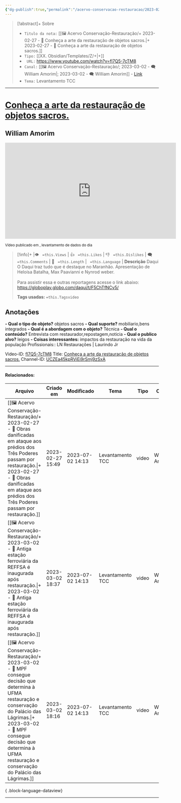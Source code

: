 ```yaml
---
{"dg-publish":true,"permalink":"/acervo-conservacao-restauracao/2023-02-27-conheca-a-arte-da-restauracao-de-objetos-sacros/","tags":["🖼️/🎥️"]}
---
```



>[!abstract]+ Sobre
>- `Titulo da nota:`  [[🖼️ Acervo Conservação-Restauração/+ 2023-02-27   -  🎥️ Conheça a arte da restauração de objetos sacros.\|+ 2023-02-27   -  🎥️ Conheça a arte da restauração de objetos sacros.]]
>- `Tipo:`  [[XX. Obsidian/Templates/Z/+\|+]]
>- ` URL:`  https://www.youtube.com/watch?v=fl7Q5-7cTM8
>- `Canal:` [[🖼️ Acervo Conservação-Restauração/; 2023-03-02 - 🗨️ William Amorim\|; 2023-03-02 - 🗨️ William Amorim]] - [Link](http://www.youtube.com/@williamamorim2008)
>- `Tema:`  Levantamento TCC
***

# [Conheça a arte da restauração de objetos sacros.](https://www.youtube.com/watch?v=fl7Q5-7cTM8)
## William Amorim

<center><iframe width="560" height="315" src="https://www.youtube.com/embed/fl7Q5-7cTM8" title="YouTube video player" frameborder="0" allow="accelerometer; autoplay; clipboard-write; encrypted-media; gyroscope; picture-in-picture" allowfullscreen></iframe></center>




<small> Vídeo publicado em , levantamento de dados do dia  </small> 

>[!info]+ |👁️ ` =this.Views` | 👍 ` =this.Likes`  | 👎 ` =this.Dislikes` | 🗨️  ` =this.Comments` | 🎥️ ` =this.Length` | ` =this.Language` |
>**Descrição**
> Daqui<br>O Daqui traz tudo que é destaque no Maranhão. Apresentação de Heloísa Batalha, Max Paavianni e Nynrod weber.<br><br> Para assistir essa e outras reportagens acesse o link abaixo:<br>https://globoplay.globo.com/daqui/t/F5ChTfNCv5/
> 
> **Tags usadas:** `=this.Tagsvideo`
> 


## Anotações
**- Qual o tipo de objeto?** 
	objetos sacros 
**- Qual suporte?**
	mobiliario,bens integrados
**- Qual é a abordagem com o objeto?**
	Técnica
**- Qual o conteúdo?**
	Entrevista com restaurador,repostagem,noticia
**- Qual o publico alvo?**
	leigos
**- Coisas interessantes:**
	impactos da restauração na vida da população
Profissionais:: LN Restaurações | Laurindo Jr

Video-ID: <a target='_blank' href='https://youtu.be/fl7Q5-7cTM8'>fl7Q5-7cTM8</a>
Title: <a target='_blank' href='https://youtu.be/fl7Q5-7cTM8'>Conheça a arte da restauração de objetos sacros.</a>
Channel-ID: <a target='_blank' href='https://www.youtube.com/channel/UCZEa45kpRViEi9rSmj9zSxA'>UCZEa45kpRViEi9rSmj9zSxA</a>



***
#### Relacionados:
| Arquivo                                                                                                                                                                                                                                                                          | Criado em        | Modificado       | Tema             | Tipo  | Canal          |
| -------------------------------------------------------------------------------------------------------------------------------------------------------------------------------------------------------------------------------------------------------------------------------- | ---------------- | ---------------- | ---------------- | ----- | -------------- |
| [[🖼️ Acervo Conservação-Restauração/+ 2023-02-27   -  🎥️ Obras danificadas em ataque aos prédios dos Três Poderes passam por restauração.\|+ 2023-02-27   -  🎥️ Obras danificadas em ataque aos prédios dos Três Poderes passam por restauração.]]                         | 2023-02-27 15:49 | 2023-07-02 14:13 | Levantamento TCC | video | William Amorim |
| [[🖼️ Acervo Conservação-Restauração/+ 2023-03-02   -  🎥️ Antiga estação ferroviária da REFFSA é inaugurada após restauração.\|+ 2023-03-02   -  🎥️ Antiga estação ferroviária da REFFSA é inaugurada após restauração.]]                                                   | 2023-03-02 18:37 | 2023-07-02 14:13 | Levantamento TCC | video | William Amorim |
| [[🖼️ Acervo Conservação-Restauração/+ 2023-03-02   -  🎥️ MPF consegue decisão que determina à UFMA restauração e conservação do Palácio das Lágrimas.\|+ 2023-03-02   -  🎥️ MPF consegue decisão que determina à UFMA restauração e conservação do Palácio das Lágrimas.]] | 2023-03-02 18:16 | 2023-07-02 14:13 | Levantamento TCC | video | William Amorim |

{ .block-language-dataview}
***